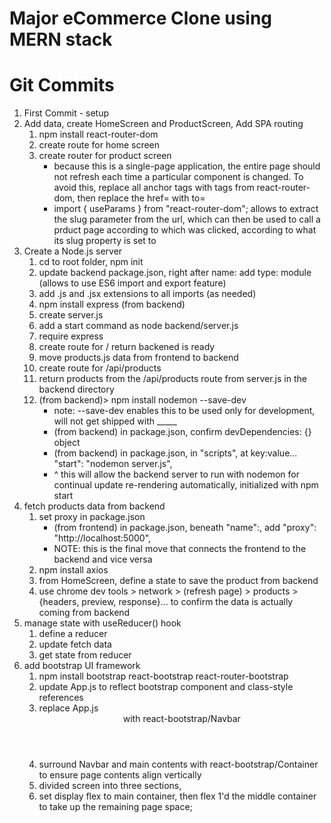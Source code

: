 # Major eCommerce Clone using MERN stack

# Git Commits

1. First Commit - setup
2. Add data, create HomeScreen and ProductScreen, Add SPA routing
   1. npm install react-router-dom
   2. create route for home screen
   3. create router for product screen
        - because this is a single-page application, the entire page should not refresh each time a particular component is changed.  To avoid this, replace all anchor <a> tags with <Link> tags from react-router-dom, then replace the href= with to=
        - import { useParams } from "react-router-dom"; allows to extract the slug parameter from the url, which can then be used to call a prduct page according to which was clicked, according to what its slug property is set to
3. Create a Node.js server
   1. cd to root folder, npm init
   2. update backend package.json, right after name: add type: module (allows to use ES6 import and export feature)
   3. add .js and .jsx extensions to all imports (as needed)
   4. npm install express (from backend)
   5. create server.js
   6. add a start command as node backend/server.js
   7. require express
   8. create route for / return backened is ready
   9. move products.js data from frontend to backend
   10. create route for /api/products
   11. return products from the /api/products route from server.js in the backend directory
   12. (from backend)> npm install nodemon --save-dev
        - note: --save-dev enables this to be used only for development, will not get shipped with _____
        - (from backend) in package.json, confirm devDependencies: {} object
        - (from backend) in package.json, in "scripts", at key:value... "start": "nodemon server.js",
        - ^ this will allow the backend server to run with nodemon for continual update re-rendering automatically, initialized with npm start
  4. fetch products data from backend
     1. set proxy in package.json
        - (from frontend) in package.json, beneath "name":, add "proxy": "http://localhost:5000",
        - NOTE: this is the final move that connects the frontend to the backend and vice versa
     2. npm install axios
     3. from HomeScreen, define a state to save the product from backend
     4. use chrome dev tools > network > (refresh page) > products > {headers, preview, response}... to confirm the data is actually coming from backend
4. manage state with useReducer() hook
   1. define a reducer
   2. update fetch data
   3. get state from reducer
5. add bootstrap UI framework
   1. npm install bootstrap react-bootstrap react-router-bootstrap
   2. update App.js to reflect bootstrap component and class-style references
   3. replace App.js <header> with react-bootstrap/Navbar
   4. surround Navbar and main contents with react-bootstrap/Container to ensure page contents align vertically
   5. divided screen into three sections,
   6. set display flex to main container, then flex 1'd the middle container to take up the remaining page space;